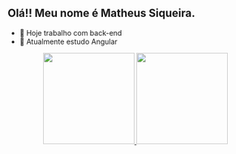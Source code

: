 ## Olá!! Meu nome é Matheus Siqueira.

- 🔭 Hoje trabalho com back-end
- 🌱 Atualmente estudo Angular

<div align="center">
  <a href="https://github.com/bayersiq">
  <img height="180em" src="https://github-readme-stats.vercel.app/api?username=bayersiq&show_icons=true&theme=dracula&include_all_commits=true&count_private=true"/>
  <img height="180em" src="https://github-readme-stats.vercel.app/api/top-langs/?username=bayersiq&layout=compact&langs_count=7&theme=dracula"/>
</div>
